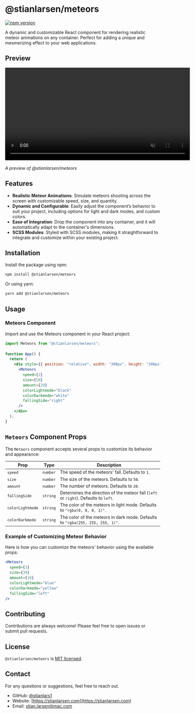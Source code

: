 # @stianlarsen/meteors

[![npm version](https://badge.fury.io/js/@stianlarsen%2Fmeteors.svg)](https://badge.fury.io/js/@stianlarsen%2Fmeteors)

A dynamic and customizable React component for rendering realistic meteor animations on any container. Perfect for adding a unique and mesmerizing effect to your web applications.

## Preview

<video width="600" autoplay loop muted>
  <source src="https://github.com/Stianlars1/meteors/raw/cfb5a83c7efa64f948d8ee75773a4e8c6864a7f8/meteors.mp4" type="video/mp4">
    <img src="https://raw.githubusercontent.com/Stianlars1/meteors/cc112d09184dd19809f9c4c40ef80daeddb6c165/meteors.png" alt="Fallback Image">
  Your browser does not support the video tag.
</video>

_A preview of @stianlarsen/meteors_

## Features

- **Realistic Meteor Animations**: Simulate meteors shooting across the screen with customizable speed, size, and quantity.
- **Dynamic and Configurable**: Easily adjust the component’s behavior to suit your project, including options for light and dark modes, and custom colors.
- **Ease of Integration**: Drop the component into any container, and it will automatically adapt to the container's dimensions.
- **SCSS Modules**: Styled with SCSS modules, making it straightforward to integrate and customize within your existing project.

## Installation

Install the package using npm:

```bash
npm install @stianlarsen/meteors
```

Or using yarn:

```bash
yarn add @stianlarsen/meteors
```

## Usage

### Meteors Component

Import and use the Meteors component in your React project:

```jsx
import Meteors from "@stianlarsen/meteors";

function App() {
  return (
    <div style={{ position: "relative", width: "300px", height: "300px" }}>
      <Meteors
        speed={2}
        size={50}
        amount={20}
        colorLightmode="black"
        colorDarkmode="white"
        fallingSide="right"
      />
    </div>
  );
}
```

## `Meteors` Component Props

The `Meteors` component accepts several props to customize its behavior and appearance:

| Prop             | Type     | Description                                                                          |
| ---------------- | -------- | ------------------------------------------------------------------------------------ |
| `speed`          | `number` | The speed of the meteors' fall. Defaults to `1`.                                     |
| `size`           | `number` | The size of the meteors. Defaults to `50`.                                           |
| `amount`         | `number` | The number of meteors. Defaults to `20`.                                             |
| `fallingSide`    | `string` | Determines the direction of the meteor fall (`left` or `right`). Defaults to `left`. |
| `colorLightmode` | `string` | The color of the meteors in light mode. Defaults to `"rgba(0, 0, 0, 1)"`.            |
| `colorDarkmode`  | `string` | The color of the meteors in dark mode. Defaults to `"rgba(255, 255, 255, 1)"`.       |

### Example of Customizing Meteor Behavior

Here is how you can customize the meteors' behavior using the available props:

```jsx
<Meteors
  speed={3}
  size={30}
  amount={10}
  colorLightmode="blue"
  colorDarkmode="yellow"
  fallingSide="left"
/>
```

## Contributing

Contributions are always welcome! Please feel free to open issues or submit pull requests.

## License

`@stianlarsen/meteors` is [MIT licensed](./LICENSE).

## Contact

For any questions or suggestions, feel free to reach out.

- GitHub: [@stianlars1](https://github.com/stianlars1)
- Website: [https://stianlarsen.com](https://stianlarsen.com)
- Email: [stian.larsen@mac.com](mailto:stian.larsen@mac.com)
